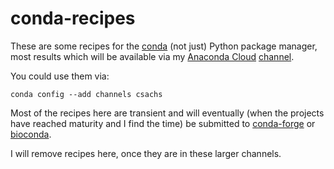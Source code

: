 # conda-recipes

These are some recipes for the [conda](https://conda.io/docs/) (not just) Python package manager, most results which will be available via my [Anaconda Cloud](https://anaconda.org) [channel](https://anaconda.org/csachs/repo).

You could use them via:
```
conda config --add channels csachs
``` 

Most of the recipes here are transient and will eventually (when the projects have reached maturity and I find the time) be submitted to [conda-forge](https://conda-forge.org/) or [bioconda](https://bioconda.github.io/).

I will remove recipes here, once they are in these larger channels.
